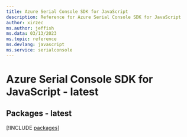 ```yaml
---
title: Azure Serial Console SDK for JavaScript
description: Reference for Azure Serial Console SDK for JavaScript
author: xirzec
ms.author: jeffish
ms.data: 03/13/2023
ms.topic: reference
ms.devlang: javascript
ms.service: serialconsole
---
```

# Azure Serial Console SDK for JavaScript - latest
## Packages - latest
[!INCLUDE [packages](serial-console-index.md)]